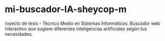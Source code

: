 # mi-buscador-IA-sheycop-m
royecto de tesis - Técnico Medio en Sistemas Informáticos. Buscador web interactivo que sugiere diferentes inteligencias artificiales según tus necesidades.
